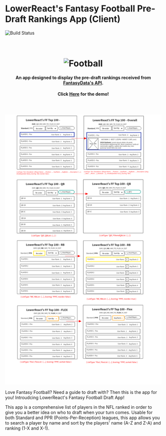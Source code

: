 # LowerReact's Fantasy Football Pre-Draft Rankings App (Client)

![Build Status](https://travis-ci.org/thinkful-ei22/bgraham-ff-rankings-client.svg?branch=master)



<h1 align="center">
  <br>
  <img src="https://github.com/thinkful-ei22/bgraham-ff-rankings-client/blob/master/public/Football.ico" alt="Football" width="160">
</h1>

<h4 align="center">An app designed to display the pre-draft rankings received from <a href="https://fantasydata.com/" target="_blank">FantasyData's API</a>.</h4>


<h4 align="center">Click <a href="https://floating-mesa-73214.herokuapp.com/" target="_blank">Here</a> for the demo!
<h1 align="center"></h4>
  <br>
  <img src="https://github.com/thinkful-ei22/bgraham-ff-rankings-client/blob/master/public/FF-App%20Wirefame.png" alt="App-Wireframe">
</h1>

Love Fantasy Football? Need a guide to draft with? Then this is the app for you! Introudcing LowerReact's Fantasy Football Draft App! 

This app is a comprehensive list of players in the NFL ranked in order to give you a better idea on who to draft when your turn comes. Usable for both Standard and PPR (Points-Per-Reception) leagues, this app allows you to search a player by name and sort by the players' name (A-Z and Z-A) and ranking (1-X and X-1).